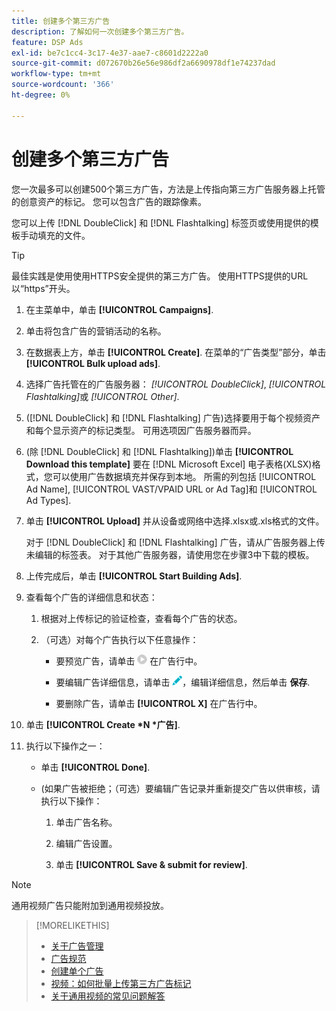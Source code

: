```yaml
---
title: 创建多个第三方广告
description: 了解如何一次创建多个第三方广告。
feature: DSP Ads
exl-id: be7c1cc4-3c17-4e37-aae7-c8601d2222a0
source-git-commit: d072670b26e56e986df2a6690978df1e74237dad
workflow-type: tm+mt
source-wordcount: '366'
ht-degree: 0%

---
```


# 创建多个第三方广告

您一次最多可以创建500个第三方广告，方法是上传指向第三方广告服务器上托管的创意资产的标记。 您可以包含广告的跟踪像素。<!-- The bulksheet template for other ad servers says you can include 200. Which is it: 200 or 500? -->

您可以上传 [!DNL DoubleClick] 和 [!DNL Flashtalking] 标签页或使用提供的模板手动填充的文件。

>[!TIP]
>
> 最佳实践是使用使用HTTPS安全提供的第三方广告。 使用HTTPS提供的URL以“https”开头。

1. 在主菜单中，单击 **[!UICONTROL Campaigns]**.

1. 单击将包含广告的营销活动的名称。

1. 在数据表上方，单击 **[!UICONTROL Create]**. 在菜单的“广告类型”部分，单击 **[!UICONTROL Bulk upload ads]**.

1. 选择广告托管在的广告服务器： *[!UICONTROL DoubleClick]*, *[!UICONTROL Flashtalking]*&#x200B;或 *[!UICONTROL Other]*.

1. ([!DNL DoubleClick] 和 [!DNL Flashtalking] 广告)选择要用于每个视频资产和每个显示资产的标记类型。 可用选项因广告服务器而异。

1. (除 [!DNL DoubleClick] 和 [!DNL Flashtalking])单击 **[!UICONTROL Download this template]** 要在 [!DNL Microsoft Excel] 电子表格(XLSX)格式，您可以使用广告数据填充并保存到本地。 所需的列包括 [!UICONTROL Ad Name], [!UICONTROL VAST/VPAID URL or Ad Tag]和 [!UICONTROL Ad Types].

1. 单击 **[!UICONTROL Upload]** 并从设备或网络中选择.xlsx或.xls格式的文件。

   对于 [!DNL DoubleClick] 和 [!DNL Flashtalking] 广告，请从广告服务器上传未编辑的标签表。 对于其他广告服务器，请使用您在步骤3中下载的模板。

1. 上传完成后，单击 **[!UICONTROL Start Building Ads]**.

1. 查看每个广告的详细信息和状态：

   1. 根据对上传标记的验证检查，查看每个广告的状态。

   1. （可选）对每个广告执行以下任意操作：

      * 要预览广告，请单击 ![play](/help/dsp/assets/play.png) 在广告行中。

      * 要编辑广告详细信息，请单击 ![编辑](/help/dsp/assets/edit.png)，编辑详细信息，然后单击 **保存**.

      * 要删除广告，请单击 **[!UICONTROL X]** 在广告行中。

1. 单击 **[!UICONTROL Create *N *广告]**.

1. 执行以下操作之一：

   * 单击 **[!UICONTROL Done]**.

   * (如果广告被拒绝；（可选）要编辑广告记录并重新提交广告以供审核，请执行以下操作：

      1. 单击广告名称。

      1. 编辑广告设置。

      1. 单击 **[!UICONTROL Save & submit for review]**.

>[!NOTE]
>
>通用视频广告只能附加到通用视频投放。

>[!MORELIKETHIS]
>
>* [关于广告管理](ad-about.md)
>* [广告规范](ad-specs.md)
>* [创建单个广告](ad-create.md)
>* [视频：如何批量上传第三方广告标记](https://experienceleague.adobe.com/docs/advertising-learn/tutorials/dsp/bulk-upload-third-party-ad-tags.html)
>* [关于通用视频的常见问题解答](/help/dsp/campaign-management/faq-universal-video.md)

